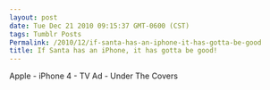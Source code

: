 ```yaml
---
layout: post
date: Tue Dec 21 2010 09:15:37 GMT-0600 (CST)
tags: Tumblr Posts
Permalink: /2010/12/if-santa-has-an-iphone-it-has-gotta-be-good
title: If Santa has an iPhone, it has gotta be good!
---
```


Apple - iPhone 4 - TV Ad - Under The Covers


<object style="height: 305px; width: 500px"><param name="movie" value="http://www.youtube.com/v/3_vGH96kfM0?version=3"><param name="allowFullScreen" value="true"><param name="allowScriptAccess" value="always"><embed src="http://www.youtube.com/v/3_vGH96kfM0?version=3" type="application/x-shockwave-flash" allowfullscreen="true" allowscriptaccess="always" width="500" height="305"></object>
